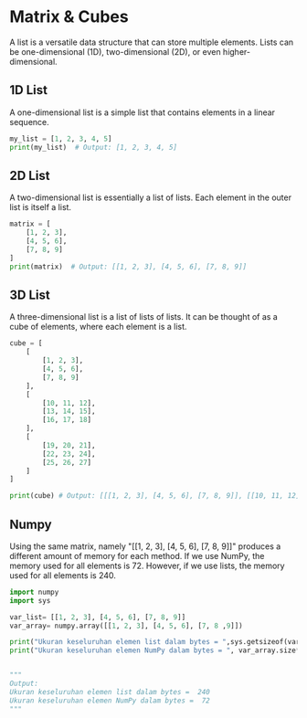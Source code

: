 # Matrix & Cubes

A list is a versatile data structure that can store multiple elements. Lists can be one-dimensional (1D), two-dimensional (2D), or even higher-dimensional.

## 1D List

A one-dimensional list is a simple list that contains elements in a linear sequence.

```py
my_list = [1, 2, 3, 4, 5]
print(my_list)  # Output: [1, 2, 3, 4, 5]
```

## 2D List

A two-dimensional list is essentially a list of lists. Each element in the outer list is itself a list.

```py
matrix = [
    [1, 2, 3],
    [4, 5, 6],
    [7, 8, 9]
]
print(matrix)  # Output: [[1, 2, 3], [4, 5, 6], [7, 8, 9]]
```

## 3D List

A three-dimensional list is a list of lists of lists. It can be thought of as a cube of elements, where each element is a list.

```py
cube = [
    [
        [1, 2, 3],
        [4, 5, 6],
        [7, 8, 9]
    ],
    [
        [10, 11, 12],
        [13, 14, 15],
        [16, 17, 18]
    ],
    [
        [19, 20, 21],
        [22, 23, 24],
        [25, 26, 27]
    ]
]

print(cube) # Output: [[[1, 2, 3], [4, 5, 6], [7, 8, 9]], [[10, 11, 12], [13, 14, 15], [16, 17, 18]], [[19, 20, 21], [22, 23, 24], [25, 26, 27]]]

```

## Numpy

Using the same matrix, namely "[[1, 2, 3], [4, 5, 6], [7, 8, 9]]" produces a different amount of memory for each method. If we use NumPy, the memory used for all elements is 72. However, if we use lists, the memory used for all elements is 240.

```py
import numpy 
import sys

var_list= [[1, 2, 3], [4, 5, 6], [7, 8, 9]]
var_array= numpy.array([[1, 2, 3], [4, 5, 6], [7, 8 ,9]])

print("Ukuran keseluruhan elemen list dalam bytes = ",sys.getsizeof(var_list)*len(var_list))
print("Ukuran keseluruhan elemen NumPy dalam bytes = ", var_array.size*var_array.itemsize)


"""
Output:
Ukuran keseluruhan elemen list dalam bytes =  240
Ukuran keseluruhan elemen NumPy dalam bytes =  72
"""
```
